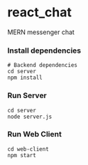 # react_chat
MERN messenger chat 

### Install dependencies

```
# Backend dependencies
cd server
npm install
```
### Run Server

```
cd server
node server.js
```

### Run Web Client

```
cd web-client
npm start
```
